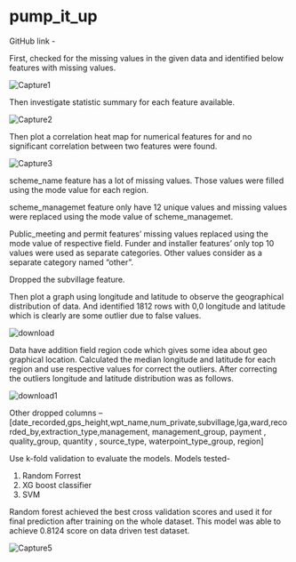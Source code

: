 # pump_it_up

GitHub link - 

First, checked for the missing values in the given data and identified below features with missing values.

![Capture1](https://user-images.githubusercontent.com/47806722/133816352-3bdc015d-354c-41ba-b0ac-d823540f6808.PNG)

Then investigate statistic summary for each feature available. 

![Capture2](https://user-images.githubusercontent.com/47806722/133816400-c9df1cd8-8d7c-4d22-ac2e-9aa6857218a9.PNG)

Then plot a correlation heat map for numerical features for and no significant correlation between two features were found.

![Capture3](https://user-images.githubusercontent.com/47806722/133816447-c0bf202d-873e-40d8-9ec1-3a9f8f6236a3.PNG)

scheme_name feature has a lot of missing values. Those values were filled using the mode value for each region.

scheme_managemet feature only have 12 unique values and missing values were replaced using the mode value of scheme_managemet.

Public_meeting and permit features’ missing values replaced using the mode value of respective field.
Funder and installer features’ only top 10 values were used as separate categories. Other values consider as a separate category named “other”.

Dropped the subvillage feature.

Then plot a graph using longitude and latitude to observe the geographical distribution of data. And identified 1812 rows with 0,0 longitude and latitude which is clearly are some outlier due to false values. 

![download](https://user-images.githubusercontent.com/47806722/133816557-cc79cd64-678c-44b5-ab23-5f8112a4ba7a.png)

Data have addition field region code which gives some idea about geo graphical location. Calculated the median longitude and latitude for each region and use respective values for correct the outliers. After correcting the outliers longitude and latitude distribution was as follows. 

![download1](https://user-images.githubusercontent.com/47806722/133816612-8132e73a-0d33-47ca-ac1a-a0d4584b0de2.png)

Other dropped columns –
[date_recorded,gps_height,wpt_name,num_private,subvillage,lga,ward,recorded_by,extraction_type,management, management_group, payment , quality_group, quantity , source_type,  waterpoint_type_group, region] 

Use k-fold validation to evaluate the models.
Models tested-
1.	Random Forrest 
2.	XG boost classifier
3.	SVM

Random forest achieved the best cross validation scores and used it for final prediction after training on the whole dataset. This model was able to achieve 0.8124 score on data driven test dataset.

![Capture5](https://user-images.githubusercontent.com/47806722/133816740-01faf038-e47c-47c9-96a1-8ceb3ebfe0fb.PNG)


